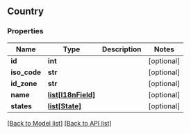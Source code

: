 ## Country

### Properties
Name | Type | Description | Notes
------------ | ------------- | ------------- | -------------
**id** | **int** |  | [optional] 
**iso_code** | **str** |  | [optional] 
**id_zone** | **str** |  | [optional] 
**name** | [**list[I18nField]**](#I18nField) |  | [optional] 
**states** | [**list[State]**](#State) |  | [optional] 

[[Back to Model list]](#documentation-for-models) [[Back to API list]](#documentation-for-api-endpoints)


